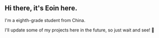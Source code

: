 ## Hi there, it's Eoin here.

I'm a eighth-grade student from China.

I'll update some of my projects here in the future, so just wait and see! 🙂

